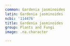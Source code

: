 ```yaml
---
common: Gardenia jasminoides
latin: Gardenia jasminoides
ncbi: '114476'
title: Gardenia jasminoides
group: Plants and Fungi
image: .na.character

---
```

